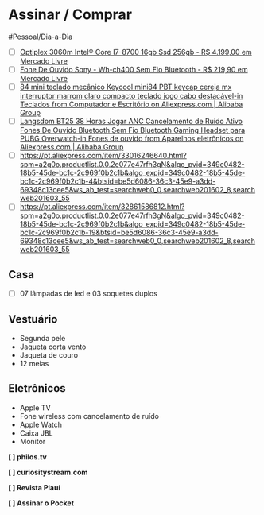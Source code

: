 # Assinar / Comprar
#Pessoal/Dia-a-Dia

- [ ] [Optiplex 3060m Intel® Core I7-8700 16gb Ssd 256gb  - R$ 4.199,00 em Mercado Livre](https://produto.mercadolivre.com.br/MLB-1235163798-optiplex-3060m-intel-core-i7-8700-16gb-ssd-256gb-_JM#position=7&type=item&tracking_id=048ea662-e679-4d72-a70a-ff5157df652b)
- [ ] [Fone De Ouvido Sony - Wh-ch400 Sem Fio Bluetooth - R$ 219,90 em Mercado Livre](https://produto.mercadolivre.com.br/MLB-1211682372-fone-de-ouvido-sony-wh-ch400-sem-fio-bluetooth-_JM?quantity=1&variation=35320689486#position=11&type=item&tracking_id=d9e50785-2084-4d5c-a881-14e3121615a1)
- [ ] [84 mini teclado mecânico Keycool mini84 PBT keycap cereja mx interruptor marrom claro compacto teclado jogo cabo destacável-in Teclados from Computador e Escritório on Aliexpress.com | Alibaba Group](https://pt.aliexpress.com/item/32876634360.html?spm=a2g0o.detail.1000060.1.3b5bdba0ojsp0F&gps-id=pcDetailBottomMoreThisSeller&scm=1007.13339.90158.0&scm_id=1007.13339.90158.0&scm-url=1007.13339.90158.0&pvid=c0505450-bc19-43fb-be26-90c8b6f23eb6)
- [ ] [Langsdom BT25 38 Horas Jogar ANC Cancelamento de Ruído Ativo Fones De Ouvido Bluetooth Sem Fio Bluetooth Gaming Headset para PUBG Overwatch-in Fones de ouvido from Aparelhos eletrônicos on Aliexpress.com | Alibaba Group](https://pt.aliexpress.com/item/32969716911.html?spm=a2g0o.productlist.0.0.2e077e47rfh3gN&algo_pvid=349c0482-18b5-45de-bc1c-2c969f0b2c1b&algo_expid=349c0482-18b5-45de-bc1c-2c969f0b2c1b-0&btsid=be5d6086-36c3-45e9-a3dd-69348c13cee5&ws_ab_test=searchweb0_0,searchweb201602_8,searchweb201603_55)
- [ ] https://pt.aliexpress.com/item/33016246640.html?spm=a2g0o.productlist.0.0.2e077e47rfh3gN&algo_pvid=349c0482-18b5-45de-bc1c-2c969f0b2c1b&algo_expid=349c0482-18b5-45de-bc1c-2c969f0b2c1b-4&btsid=be5d6086-36c3-45e9-a3dd-69348c13cee5&ws_ab_test=searchweb0_0,searchweb201602_8,searchweb201603_55
- [ ] https://pt.aliexpress.com/item/32861586812.html?spm=a2g0o.productlist.0.0.2e077e47rfh3gN&algo_pvid=349c0482-18b5-45de-bc1c-2c969f0b2c1b&algo_expid=349c0482-18b5-45de-bc1c-2c969f0b2c1b-19&btsid=be5d6086-36c3-45e9-a3dd-69348c13cee5&ws_ab_test=searchweb0_0,searchweb201602_8,searchweb201603_55

## Casa
- [ ] 07 lâmpadas de led e 03 soquetes duplos

## Vestuário
- Segunda pele
- Jaqueta corta vento
- Jaqueta de couro
- 12 meias

## Eletrônicos
- Apple TV
- Fone wireless com cancelamento de ruído
- Apple Watch
- Caixa JBL
- Monitor


**[ ]	philos.tv**

**[ ]	curiositystream.com**

**[ ]	Revista Piauí**

**[ ]	Assinar o Pocket**



